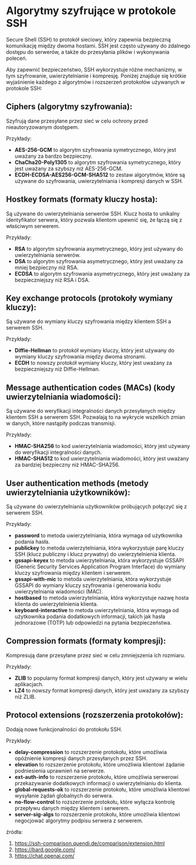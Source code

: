 # **Algorytmy szyfrujące w protokole SSH**
Secure Shell (SSH) to protokół sieciowy, który zapewnia bezpieczną komunikację między dwoma hostami. SSH jest często używany do zdalnego dostępu do serwerów, a także do przesyłania plików i wykonywania poleceń.

Aby zapewnić bezpieczeństwo, SSH wykorzystuje różne mechanizmy, w tym szyfrowanie, uwierzytelnianie i kompresję. Poniżej znajduje się krótkie wyjaśnienie każdego z algorytmów i rozszerzeń protokołów używanych w protokole SSH:

## **Ciphers (algorytmy szyfrowania)**:

Szyfrują dane przesyłane przez sieć w celu ochrony przed nieautoryzowanym dostępem.

Przykłady:

* **AES-256-GCM** to algorytm szyfrowania symetrycznego, który jest uważany za bardzo bezpieczny.
* **ChaCha20-Poly1305** to algorytm szyfrowania symetrycznego, który jest uważany za szybszy niż AES-256-GCM.
* **ECDH-ECDSA-AES256-GCM-SHA512** to zestaw algorytmów, które są używane do szyfrowania, uwierzytelniania i kompresji danych w SSH.

## **Hostkey formats (formaty kluczy hosta)**:

Są używane do uwierzytelniania serwerów SSH. Klucz hosta to unikalny identyfikator serwera, który pozwala klientom upewnić się, że łączą się z właściwym serwerem.

Przykłady:

* **RSA** to algorytm szyfrowania asymetrycznego, który jest używany do uwierzytelniania serwerów.
* **DSA** to algorytm szyfrowania asymetrycznego, który jest uważany za mniej bezpieczny niż RSA.
* **ECDSA** to algorytm szyfrowania asymetrycznego, który jest uważany za bezpieczniejszy niż RSA i DSA.

## **Key exchange protocols (protokoły wymiany kluczy)**:

Są używane do wymiany kluczy szyfrowania między klientem SSH a serwerem SSH.

Przykłady:

* **Diffie-Hellman** to protokół wymiany kluczy, który jest używany do wymiany kluczy szyfrowania między dwoma stronami.
* **ECDH** to nowszy protokół wymiany kluczy, który jest uważany za bezpieczniejszy niż Diffie-Hellman.

## **Message authentication codes (MACs)** (kody uwierzytelniania wiadomości):

Są używane do weryfikacji integralności danych przesyłanych między klientem SSH a serwerem SSH. Pozwalają to na wykrycie wszelkich zmian w danych, które nastąpiły podczas transmisji.

Przykłady:

* **HMAC-SHA256** to kod uwierzytelniania wiadomości, który jest używany do weryfikacji integralności danych.
* **HMAC-SHA512** to kod uwierzytelniania wiadomości, który jest uważany za bardziej bezpieczny niż HMAC-SHA256.

## **User authentication methods (metody uwierzytelniania użytkowników)**:

Są używane do uwierzytelniania użytkowników próbujących połączyć się z serwerem SSH.

Przykłady:

* **password** to metoda uwierzytelniania, która wymaga od użytkownika podania hasła.
* **publickey** to metoda uwierzytelniania, która wykorzystuje parę kluczy SSH (klucz publiczny i klucz prywatny) do uwierzytelnienia klienta.
* **gssapi-keyex** to metoda uwierzytelniania, która wykorzystuje GSSAPI (Generic Security Services Application Program Interface) do wymiany kluczy szyfrowania między klientem i serwerem.
* **gssapi-with-mic** to metoda uwierzytelniania, która wykorzystuje GSSAPI do wymiany kluczy szyfrowania i generowania kodu uwierzytelniania wiadomości (MAC).
* **hostbased** to metoda uwierzytelniania, która wykorzystuje nazwę hosta klienta do uwierzytelnienia klienta.
* **keyboard-interactive** to metoda uwierzytelniania, która wymaga od użytkownika podania dodatkowych informacji, takich jak hasła jednorazowe (TOTP) lub odpowiedzi na pytania bezpieczeństwa.

## **Compression formats (formaty kompresji)**:

Kompresują dane przesyłane przez sieć w celu zmniejszenia ich rozmiaru.

Przykłady:
* **ZLIB** to popularny format kompresji danych, który jest używany w wielu aplikacjach.
* **LZ4** to nowszy format kompresji danych, który jest uważany za szybszy niż ZLIB.

## **Protocol extensions (rozszerzenia protokołów)**:

Dodają nowe funkcjonalności do protokołu SSH.

Przykłady:

* **delay-compression** to rozszerzenie protokołu, które umożliwia opóźnienie kompresji danych przesyłanych przez SSH.
* **elevation** to rozszerzenie protokołu, które umożliwia klientowi żądanie podniesienia uprawnień na serwerze.
* **ext-auth-info** to rozszerzenie protokołu, które umożliwia serwerowi przekazywanie dodatkowych informacji o uwierzytelnianiu do klienta.
* **global-requests-ok** to rozszerzenie protokołu, które umożliwia klientowi wysyłanie żądań globalnych do serwera.
* **no-flow-control** to rozszerzenie protokołu, które wyłącza kontrolę przepływu danych między klientem i serwerem.
* **server-sig-algs** to rozszerzenie protokołu, które umożliwia klientowi negocjować algorytmy podpisu serwera z serwerem.

źródła: 
1) https://ssh-comparison.quendi.de/comparison/extension.html
2) https://bard.google.com/
3) https://chat.openai.com/
